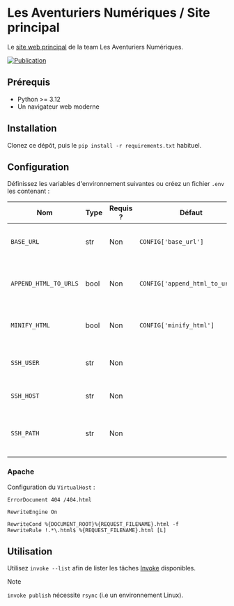 # Les Aventuriers Numériques / Site principal

Le [site web principal](https://team-lan.org/) de la team Les Aventuriers Numériques.

[![Publication](https://github.com/Les-Aventuriers-Numeriques/site-principal/actions/workflows/publish.yml/badge.svg)](https://github.com/Les-Aventuriers-Numeriques/site-principal/actions/workflows/publish.yml)

## Prérequis

  - Python >= 3.12
  - Un navigateur web moderne

## Installation

Clonez ce dépôt, puis le `pip install -r requirements.txt` habituel.

## Configuration

Définissez les variables d'environnement suivantes ou créez un fichier `.env` les contenant :

| Nom                   | Type | Requis ? | Défaut                          | Description                                |
|-----------------------|------|----------|---------------------------------|--------------------------------------------|
| `BASE_URL`            | str  | Non      | `CONFIG['base_url']`            | URL de base du site pour le déploiement    |
| `APPEND_HTML_TO_URLS` | bool | Non      | `CONFIG['append_html_to_urls']` | Ajout de `.html` à la fin des URLs ou non  |
| `MINIFY_HTML`         | bool | Non      | `CONFIG['minify_html']`         | Minification ou non de l'HTML résultant    |
| `SSH_USER`            | str  | Non      |                                 | Nom d'utilisateur SSH pour le déploiement  |
| `SSH_HOST`            | str  | Non      |                                 | Hôte cible du déploiement                  |
| `SSH_PATH`            | str  | Non      |                                 | Chemin absolu du répertoire de déploiement |

### Apache

Configuration du `VirtualHost` :

```apacheconf
ErrorDocument 404 /404.html

RewriteEngine On

RewriteCond %{DOCUMENT_ROOT}%{REQUEST_FILENAME}.html -f
RewriteRule !.*\.html$ %{REQUEST_FILENAME}.html [L]
```

## Utilisation

Utilisez `invoke --list` afin de lister les tâches [Invoke](https://www.pyinvoke.org/) disponibles.

> [!NOTE]
> `invoke publish` nécessite `rsync` (i.e un environnement Linux).